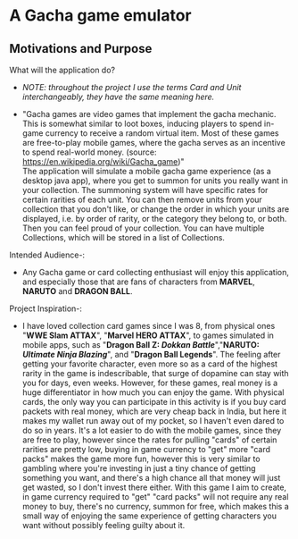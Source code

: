 # A Gacha game emulator

## Motivations and Purpose

What will the application do? 

- *NOTE: throughout the project I use the terms Card and Unit interchangeably, they have the same meaning here.*

- "Gacha games are video games that implement the gacha mechanic. This is somewhat similar to loot boxes, inducing 
players to spend in-game currency to receive a random virtual item. Most of these games are free-to-play mobile games, 
where the gacha serves as an incentive to spend real-world money. (source: https://en.wikipedia.org/wiki/Gacha_game)"  
The application will simulate a mobile gacha game experience (as a desktop java app), where you get to summon for units 
you really want in your collection. The summoning system will have specific rates for certain rarities of each unit. 
You can then remove units from your collection that you don't like, or change the order in which your units are 
displayed, i.e. by order of rarity, or the category they belong to, or both. Then you can feel proud of your 
collection. You can have multiple Collections, which will be stored in a list of Collections. 

Intended Audience-:

- Any Gacha game or card collecting enthusiast will enjoy this application, and especially those that are fans of characters
from **MARVEL**, **NARUTO** and **DRAGON BALL**.

Project Inspiration-:

- I have loved collection card games since I was 8, from physical ones "**WWE Slam ATTAX**", "**Marvel HERO ATTAX**", to 
games simulated in mobile apps, such as "**Dragon Ball Z: *Dokkan Battle***","**NARUTO: *Ultimate Ninja Blazing***", and
"**Dragon Ball Legends**". The feeling after getting your favorite character, even more so as a card of the highest 
rarity in the game is indescribable, that surge of dopamine can stay with you for days, even weeks. However, for these
games, real money is a huge differentiator in how much you can enjoy the game. With physical cards, the only way you can 
participate in this activity is if you buy card packets with real money, which are very cheap back in India, but here 
it makes my wallet run away out of my pocket, so I haven't even dared to do so in years. It's a lot easier to do with 
the mobile games, since they are free to play, however since the rates for pulling "cards" of certain rarities are
pretty low, buying in game currency to "get" more "card packs" makes the game more fun, however this is very similar to
gambling where you're investing in just a tiny chance of getting something you want, and there's a high chance all that
money will just get wasted, so I don't invest there either. With this game I aim to create, in game currency required to
"get" "card packs" will not require any real money to buy, there's no currency, summon for free, which makes this a small
way of enjoying the same experience of getting characters you want without possibly feeling guilty about it. 
